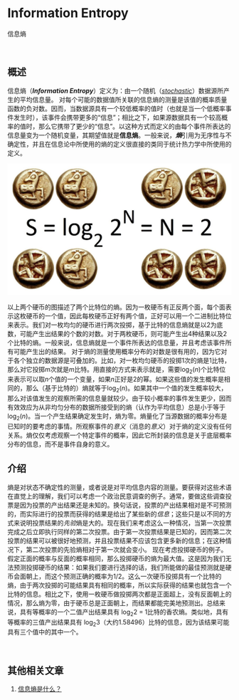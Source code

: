 # Information Entropy
信息熵

<br />

## 概述
信息熵（***Information Entropy***）定义为：由一个随机（[*stochastic*](https://en.wikipedia.org/wiki/Stochastic)）数据源所产生的平均信息量。
对每个可能的数据值所关联的信息熵的测量是该值的概率质量函数的负对数。因而，当数据源具有一个较低概率的值时（也就是当一个低概率事件发生时），该事件会携带更多的“信息”；相比之下，如果源数据具有一个较高概率的值时，那么它携带了更少的“信息”。以这种方式而定义的由每个事件所表达的信息量变为一个随机变量，其期望值就是**信息熵**。一般来说，***熵***引用为无序性与不确定性，并且在信息论中所使用的熵的定义很直接的类同于统计热力学中所使用的定义。

![两枚硬币的熵](https://github.com/zenny-chen/Information-Entropy/blob/master/1.jpg)

以上两个硬币的图描述了两个比特位的熵。因为一枚硬币有正反两个面，每个面表示这枚硬币的一个值，因此每枚硬币正好有两个值，正好可以用一个二进制比特位来表示。我们对一枚均匀的硬币进行两次投掷，基于比特的信息熵就是以2为底数，可能产生出结果的个数的对数。对于两枚硬币，则可能产生出4种结果以及2个比特的熵。一般来说，信息熵就是一个事件所表达的信息量，并且考虑该事件所有可能产生出的结果。
对于熵的测量使用概率分布的对数是很有用的，因为它对于各个独立的数据源是可叠加的。比如，对一枚均匀硬币的投掷1次的熵是1比特，那么对它投掷*m*次就是*m*比特。用直接的方式来表示就是，需要log<sub>2</sub>(*n*)个比特位来表示可以取*n*个值的一个变量，如果*n*正好是2的幂。如果这些值的发生概率是相同的，那么（基于比特的）熵就等于log<sub>2</sub>(*n*)。如果其中一个值的发生概率较大，那么对该值发生的观察所需的信息量就较少。由于较小概率的事件发生更少，因而有效效应为从非均匀分布的数据所接受到的熵（认作为平均信息）总是小于等于log<sub>2</sub>(*n*)。当一个产生结果确定发生时，熵为零。熵量化了当源数据的概率分布是已知时的要考虑的事情。所观察事件的*意义*（消息的*意义*）对于熵的定义没有任何关系。熵仅仅考虑观察一个特定事件的概率，因此它所封装的信息是关于底层概率分布的信息，而不是事件自身的意义。

## 介绍
熵是对状态不确定性的测量，或者说是对平均信息内容的测量。要获得对这些术语在直觉上的理解，我们可以考虑一个政治民意调查的例子。通常，要做这些调查投票是因为投票的产出结果还是未知的。换句话说，投票的产出结果相对是不可预测的，而实际进行的投票而获得的结果是给出了某些新的*信息*；这些只是以不同的方式来说明投票结果的*先验*熵是大的。现在我们来考虑这么一种情况，当第一次投票完成之后立即执行同样的第二次投票。由于第一次投票结果是已知的，因而第二次投票的结果可以被很好地预测，并且投票结果不应该包含更多新的信息；在这种情况下，第二次投票的先验熵相对于第一次就会变小。
现在考虑投掷硬币的例子。假定正面的概率与反面的概率相同，那么投掷硬币的熵为最大值。这是因为我们无法预测投掷硬币的结果：如果我们要进行选择的话，我们所能做的最佳预测就是硬币会面朝上，而这个预测正确的概率为1/2。这么一次硬币投掷具有一个比特的熵，由于两次投掷的可能结果具有相同的概率，所以实际获得的结果也就包含一个比特的信息。相比之下，使用一枚硬币做投掷两次都是正面超上，没有反面朝上的情况，那么熵为零，由于硬币总是正面朝上，而结果都能完美地预测出。总结来说，具有等概率的一个二值产出结果具有 log<sub>2</sub>2 = 1比特的香农熵。类似地，具有等概率的三值产出结果具有 log<sub>2</sub>3（大约1.58496）比特的信息，因为该结果可能具有三个值中的其中一个。

<br />

## 其他相关文章

1. [信息熵是什么？](https://www.zhihu.com/question/22178202/answer/49929786)

